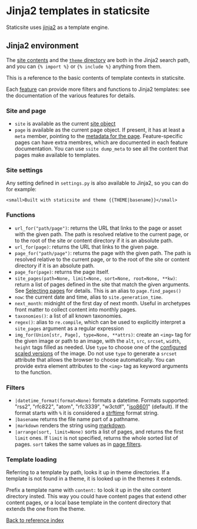 # Jinja2 templates in staticsite

Staticsite uses [jinja2](http://jinja.pocoo.org/) as a template engine.


## Jinja2 environment

The [site contents](contents.md) and the [`theme` directory](theme.md) are both
in the Jinja2 search path, and you can `{% import %}` or `{% include %}`
anything from them.

This is a reference to the basic contents of template contexts in staticsite.

Each [feature](features.md) can provide more filters and functions to Jinja2
templates: see the documentation of the various features for details.


### Site and page

* `site` is available as the current [site object](site.md)
* `page` is available as the current page object. If present, it has at least a
  `meta` member, pointing to the [metadata for the page](metadata.md).
  Feature-specific pages can have extra membres, which are documented in each
  feature documentation. You can use `ssite dump_meta` to see all the content that pages make available to templates.

### Site settings

Any setting defined in `settings.py` is also available to Jinja2, so you can do
for example:

```jinja2
<small>Built with staticsite and theme {{THEME|basename}}</small>
```

### Functions

* `url_for("path/page")`: returns the URL that links to the page or asset with
  the given path.
  The path is resolved relative to the current page, or to the root of the site
  or content directory if it is an absolute path.
* `url_for(page)`: returns the URL that links to the given page.
* `page_for("path/page")`: returns the page with the given path.
  The path is resolved relative to the current page, or to the root of the site
  or content directory if it is an absolute path.
* `page_for(page)`: returns the page itself.
* `site_pages(path=None, limit=None, sort=None, root=None, **kw)`: return a
  list of pages defined in the site that match the given arguments. See
  [Selecting pages](page-filter.md) for details.
  This is an alias to `page.find_pages()`
* `now`: the current date and time, alias to `site.generation_time`.
* `next_month`: midnight of the first day of next month. Useful in archetypes
  front matter to collect content into monthly pages.
* `taxonomies()`: a list of all known taxonomies.
* `regex()`: alias to `re.compile`, which can be used to explicitly interpret
  a `site_pages` argument as a regular expression
* `img_for(Union[str, Page], type=None, **attrs)`: create an `<img>` tag for
  the given image or path to an image, with the `alt`, `src`, `srcset`,
  `width`, `height` tags filled as needed. Use `type` to choose one of the
  [configured scaled versions](images.md) of the image. Do not use `type` to
  generate a `srcset` attribute that allows the browser to choose
  automatically. You can provide extra element attributes to the `<img>` tag as
  keyword arguments to the function.

### Filters

 * `|datetime_format(format=None)` formats a datetime. Formats
   supported: "rss2", "rfc822", "atom", "rfc3339", "w3ctdf",
   "[iso8601](https://xkcd.com/1179/)" (default). If the format
   starts with `%` it is considered a [strftime](http://strftime.org/)
   format string.
 * `|basename` returns the file name part of a pathname.
 * `|markdown` renders the string using [markdown](markdown.md).
 * `|arrange(sort, limit=None)` sorts a list of pages, and returns the first
   `limit` ones. If `limit` is not specified, returns the whole sorted list of
   pages. `sort` takes the same values as in [page filters](page-filter.md).


### Template loading

Referring to a template by path, looks it up in theme directories. If a
template is not found in a theme, it is looked up in the themes it extends.

Prefix a template name with `content:` to look it up in the site content
directory insted. This way you could have content pages that extend other
content pages, or a local base template in the content directory that extends
the one from the theme.

[Back to reference index](README.md)
